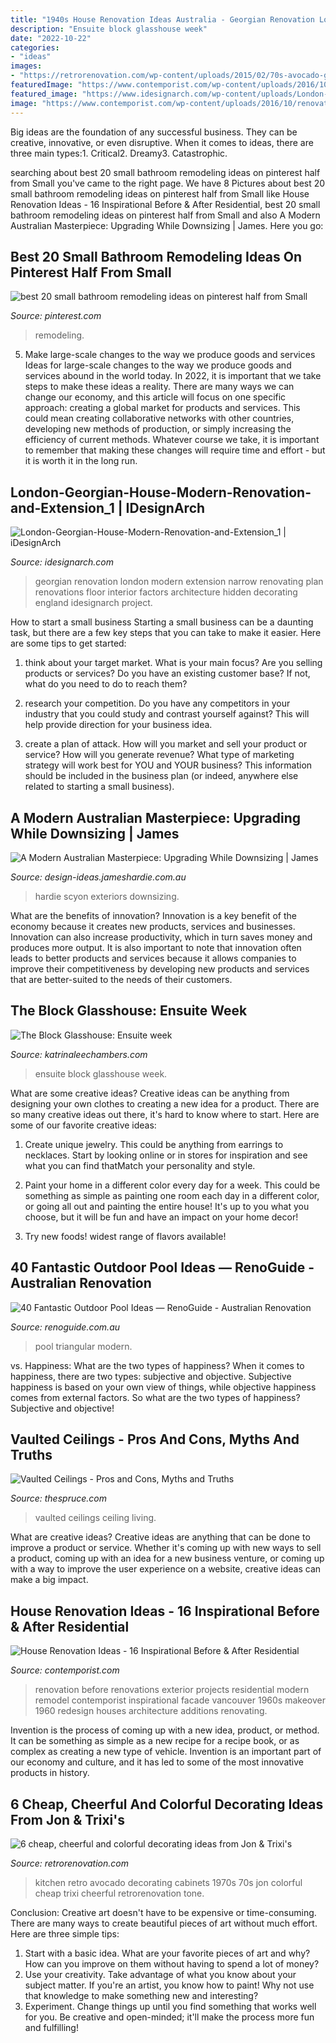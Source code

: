 ```yaml
---
title: "1940s House Renovation Ideas Australia - Georgian Renovation London Modern Extension Narrow Renovating Plan Renovations Floor Interior Factors Architecture Hidden Decorating England Idesignarch Project"
description: "Ensuite block glasshouse week"
date: "2022-10-22"
categories:
- "ideas"
images:
- "https://retrorenovation.com/wp-content/uploads/2015/02/70s-avocado-green-kitchen.jpg"
featuredImage: "https://www.contemporist.com/wp-content/uploads/2016/10/renovations_241016_11-800x1439.jpg"
featured_image: "https://www.idesignarch.com/wp-content/uploads/London-Georgian-House-Modern-Renovation-and-Extension_1.jpg"
image: "https://www.contemporist.com/wp-content/uploads/2016/10/renovations_241016_11-800x1439.jpg"
---
```



Big ideas are the foundation of any successful business. They can be creative, innovative, or even disruptive. When it comes to ideas, there are three main types:1. Critical2. Dreamy3. Catastrophic.

	

		
searching about best 20 small bathroom remodeling ideas on pinterest half from Small you've came to the right page. We have 8 Pictures about best 20 small bathroom remodeling ideas on pinterest half from Small like House Renovation Ideas - 16 Inspirational Before &amp; After Residential, best 20 small bathroom remodeling ideas on pinterest half from Small and also A Modern Australian Masterpiece: Upgrading While Downsizing | James. Here you go:
		
    
## Best 20 Small Bathroom Remodeling Ideas On Pinterest Half From Small

<img loading=lazy src="https://i.pinimg.com/originals/09/86/5c/09865c9f328f70e704a84ff5bfb12ca9.jpg" onerror="this.onerror=null;this.src='https://tse3.mm.bing.net/th?id=OIP.8fjIENV31iTSz2LV0e5PygHaLH&amp;pid=15.1';" alt="best 20 small bathroom remodeling ideas on pinterest half from Small">

_Source: pinterest.com_

>remodeling. 

	

5) Make large-scale changes to the way we produce goods and services
Ideas for large-scale changes to the way we produce goods and services abound in the world today. In 2022, it is important that we take steps to make these ideas a reality. There are many ways we can change our economy, and this article will focus on one specific approach: creating a global market for products and services. This could mean creating collaborative networks with other countries, developing new methods of production, or simply increasing the efficiency of current methods. Whatever course we take, it is important to remember that making these changes will require time and effort - but it is worth it in the long run.

    
## London-Georgian-House-Modern-Renovation-and-Extension_1 | IDesignArch

<img loading=lazy src="https://www.idesignarch.com/wp-content/uploads/London-Georgian-House-Modern-Renovation-and-Extension_1.jpg" onerror="this.onerror=null;this.src='https://tse1.mm.bing.net/th?id=OIP.wxRdzIBASzMaO0gM0oPk-wHaE8&amp;pid=15.1';" alt="London-Georgian-House-Modern-Renovation-and-Extension_1 | iDesignArch">

_Source: idesignarch.com_

>georgian renovation london modern extension narrow renovating plan renovations floor interior factors architecture hidden decorating england idesignarch project. 

	

How to start a small business
Starting a small business can be a daunting task, but there are a few key steps that you can take to make it easier. Here are some tips to get started:
1. think about your target market. What is your main focus? Are you selling products or services? Do you have an existing customer base? If not, what do you need to do to reach them?

2. research your competition. Do you have any competitors in your industry that you could study and contrast yourself against? This will help provide direction for your business idea.

3. create a plan of attack. How will you market and sell your product or service? How will you generate revenue? What type of marketing strategy will work best for YOU and YOUR business? This information should be included in the business plan (or indeed, anywhere else related to starting a small business).

    
## A Modern Australian Masterpiece: Upgrading While Downsizing | James

<img loading=lazy src="https://design-ideas.jameshardie.com.au/wp-content/uploads/2019/10/aa-image-feature.jpg" onerror="this.onerror=null;this.src='https://tse4.mm.bing.net/th?id=OIP.o2BXKQpx6NEXlCNhbUfJRgHaED&amp;pid=15.1';" alt="A Modern Australian Masterpiece: Upgrading While Downsizing | James">

_Source: design-ideas.jameshardie.com.au_

>hardie scyon exteriors downsizing. 

	

What are the benefits of innovation?
Innovation is a key benefit of the economy because it creates new products, services and businesses. Innovation can also increase productivity, which in turn saves money and produces more output. It is also important to note that innovation often leads to better products and services because it allows companies to improve their competitiveness by developing new products and services that are better-suited to the needs of their customers.

    
## The Block Glasshouse: Ensuite Week

<img loading=lazy src="https://www.katrinaleechambers.com/wp-content/uploads/2014/09/H1-Rm8-C_M-Ensuite-MP-5173M-700x1016.jpg" onerror="this.onerror=null;this.src='https://tse3.mm.bing.net/th?id=OIP.IL3kRH-YV9rB_c0v4s-_XgHaKv&amp;pid=15.1';" alt="The Block Glasshouse: Ensuite week">

_Source: katrinaleechambers.com_

>ensuite block glasshouse week. 

	

What are some creative ideas?
Creative ideas can be anything from designing your own clothes to creating a new idea for a product. There are so many creative ideas out there, it's hard to know where to start. Here are some of our favorite creative ideas:
1. Create unique jewelry. This could be anything from earrings to necklaces. Start by looking online or in stores for inspiration and see what you can find thatMatch your personality and style.

2. Paint your home in a different color every day for a week. This could be something as simple as painting one room each day in a different color, or going all out and painting the entire house! It's up to you what you choose, but it will be fun and have an impact on your home decor!

3. Try new foods! widest range of flavors available!

    
## 40 Fantastic Outdoor Pool Ideas — RenoGuide - Australian Renovation

<img loading=lazy src="https://static1.squarespace.com/static/55bebb51e4b036c52ebe8c45/t/561b4f5ee4b0d66626c4011f/1461738172237/modern+triangular+pool" onerror="this.onerror=null;this.src='https://tse4.mm.bing.net/th?id=OIP.O_dDEy8W73t7XfHlQKKVOgHaE7&amp;pid=15.1';" alt="40 Fantastic Outdoor Pool Ideas — RenoGuide - Australian Renovation">

_Source: renoguide.com.au_

>pool triangular modern. 

	

vs. Happiness: What are the two types of happiness?
When it comes to happiness, there are two types: subjective and objective. Subjective happiness is based on your own view of things, while objective happiness comes from external factors. So what are the two types of happiness? Subjective and objective!

    
## Vaulted Ceilings - Pros And Cons, Myths And Truths

<img loading=lazy src="https://fthmb.tqn.com/LYPl58BSycYfy6BXcCHbIVKVweA=/2061x1455/filters:fill(auto,1)/Vaulted-ceiling-living-room-GettyImages-523365078-58b3bf153df78cdcd86a2f8a.jpg" onerror="this.onerror=null;this.src='https://tse1.mm.bing.net/th?id=OIP.nFo6itQLuxM-8d7eqjKp3wHaFO&amp;pid=15.1';" alt="Vaulted Ceilings - Pros and Cons, Myths and Truths">

_Source: thespruce.com_

>vaulted ceilings ceiling living. 

	

What are creative ideas?
Creative ideas are anything that can be done to improve a product or service. Whether it's coming up with new ways to sell a product, coming up with an idea for a new business venture, or coming up with a way to improve the user experience on a website, creative ideas can make a big impact.

    
## House Renovation Ideas - 16 Inspirational Before &amp; After Residential

<img loading=lazy src="https://www.contemporist.com/wp-content/uploads/2016/10/renovations_241016_11-800x1439.jpg" onerror="this.onerror=null;this.src='https://tse1.mm.bing.net/th?id=OIP.D0z7K9OkGCE3iHdtvp176AHaNU&amp;pid=15.1';" alt="House Renovation Ideas - 16 Inspirational Before &amp; After Residential">

_Source: contemporist.com_

>renovation before renovations exterior projects residential modern remodel contemporist inspirational facade vancouver 1960s makeover 1960 redesign houses architecture additions renovating. 

	

Invention is the process of coming up with a new idea, product, or method. It can be something as simple as a new recipe for a recipe book, or as complex as creating a new type of vehicle. Invention is an important part of our economy and culture, and it has led to some of the most innovative products in history.

    
## 6 Cheap, Cheerful And Colorful Decorating Ideas From Jon &amp; Trixi&#039;s

<img loading=lazy src="https://retrorenovation.com/wp-content/uploads/2015/02/70s-avocado-green-kitchen.jpg" onerror="this.onerror=null;this.src='https://tse3.mm.bing.net/th?id=OIP.Q1CGDDJTfkVhzjJOjWSULgHaE8&amp;pid=15.1';" alt="6 cheap, cheerful and colorful decorating ideas from Jon &amp; Trixi&#039;s">

_Source: retrorenovation.com_

>kitchen retro avocado decorating cabinets 1970s 70s jon colorful cheap trixi cheerful retrorenovation tone. 

	

Conclusion:
Creative art doesn't have to be expensive or time-consuming. There are many ways to create beautiful pieces of art without much effort. Here are three simple tips: 
1) Start with a basic idea. What are your favorite pieces of art and why? How can you improve on them without having to spend a lot of money? 
2) Use your creativity. Take advantage of what you know about your subject matter. If you're an artist, you know how to paint! Why not use that knowledge to make something new and interesting? 
3) Experiment. Change things up until you find something that works well for you. Be creative and open-minded; it'll make the process more fun and fulfilling!

